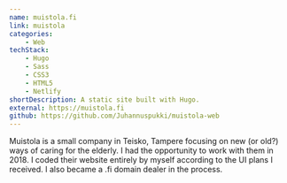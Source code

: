 ```yaml
---
name: muistola.fi
link: muistola
categories:
    - Web
techStack:
    - Hugo
    - Sass
    - CSS3
    - HTML5
    - Netlify
shortDescription: A static site built with Hugo.
external: https://muistola.fi
github: https://github.com/Juhannuspukki/muistola-web
---
```


Muistola is a small company in Teisko, Tampere focusing on new (or old?) ways
of caring for the elderly. I had the opportunity to work with them in 2018. I
coded their website entirely by myself according to the UI plans I received. I
also became a .fi domain dealer in the process.
